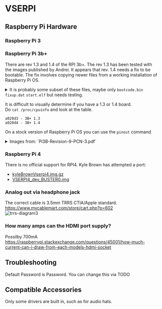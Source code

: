 # VSERPI



## Raspberry Pi Hardware
### Raspberry Pi 3 

### Raspberry Pi 3b+
There are rev 1.3 and 1.4 of the RPI 3b+. The rev 1.3 has been tested with the images published by Andrei. It appears that rev. 1.4 needs a fix to be bootable. The fix involves copying newer files from a working installation of Raspberry Pi OS.

<details>
<summary>
It is probably some subset of these files, maybe only <code>bootcode.bin</code> <code>fixup.dat</code> <code>start.elf</code> but needs testing.
</summary>
  
![343353825-7466fa47-d386-4786-9f73-d69c151358fa](https://github.com/user-attachments/assets/ff4404eb-2f69-4fdd-838a-9c33a6e95277)
</details>

It is difficult to visually determine if you have a 1.3 or 1.4 board.  
Do `cat /proc/cpuinfo` and look at the table.
```
a020d3 - 3B+ 1.3
a020d4 - 3B+ 1.4
```

On a stock version of Raspberry Pi OS you can use the `pinout` command

<details>
<summary>Images from: `Pi3B-Revision-9-PCN-3.pdf`</summary>

![image](https://github.com/user-attachments/assets/9d483fe3-6df4-4995-b38c-20056773db27)
![image](https://github.com/user-attachments/assets/2369bf52-d8ea-4795-91fb-6cd57d57c4c2)
</details>

### Raspberry Pi 4
There is no official support for RPI4. 
Kyle Brown has attempted a port:
- [kyleBrownVserpi4.img.gz](https://drive.google.com/file/d/17PuhhM6yrgX3qrxHM127snkpHbwh-FiJ/view?usp=sharing)
- [VSERPI4_dev_BUSTER0.img](https://drive.google.com/file/d/1Jiap8gEHD5eiI6mFzx-O8PfK6PWQQ5tL/)

### Analog out via headphone jack
The correct cable is 3.5mm TRRS CTIA/Apple standard.  
https://www.mycablemart.com/store/cart.php?p=602  
![trrs-diagram3](https://github.com/user-attachments/assets/f2f06900-2e7c-4939-a01b-718626e09cf7)


### How many amps can the HDMI port supply?
Possilby 700mA  
https://raspberrypi.stackexchange.com/questions/45001/how-much-current-can-i-draw-from-each-models-hdmi-socket


## Troubleshooting
Default Password is Password. You can change this via TODO

## Compatible Accessories
Only some drivers are built in, such as for audio hats.
